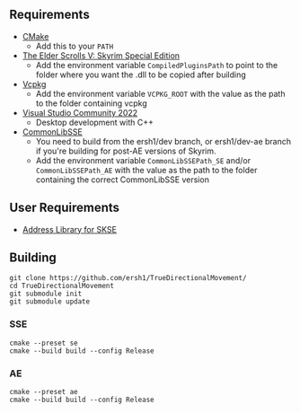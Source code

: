 ## Requirements
* [CMake](https://cmake.org/)
	* Add this to your `PATH`
* [The Elder Scrolls V: Skyrim Special Edition](https://store.steampowered.com/app/489830)
	* Add the environment variable `CompiledPluginsPath` to point to the folder where you want the .dll to be copied after building
* [Vcpkg](https://github.com/microsoft/vcpkg)
	* Add the environment variable `VCPKG_ROOT` with the value as the path to the folder containing vcpkg
* [Visual Studio Community 2022](https://visualstudio.microsoft.com/)
	* Desktop development with C++
* [CommonLibSSE](https://github.com/ersh1/CommonLibSSE/tree/dev)
	* You need to build from the ersh1/dev branch, or ersh1/dev-ae branch if you're building for post-AE versions of Skyrim.
	* Add the environment variable `CommonLibSSEPath_SE` and/or `CommonLibSSEPath_AE` with the value as the path to the folder containing the correct CommonLibSSE version

## User Requirements
* [Address Library for SKSE](https://www.nexusmods.com/skyrimspecialedition/mods/32444)

## Building
```
git clone https://github.com/ersh1/TrueDirectionalMovement/
cd TrueDirectionalMovement
git submodule init
git submodule update
```
### SSE
```
cmake --preset se
cmake --build build --config Release
```
### AE
```
cmake --preset ae
cmake --build build --config Release
```
